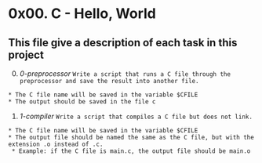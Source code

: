 # **0x00. C - Hello, World**

## **This file give a description of each task in this project**

0. *0-preprocessor*
`Write a script that runs a C file through the preprocessor and save the result into another file.`
~~~~
* The C file name will be saved in the variable $CFILE
* The output should be saved in the file c
~~~~

1. *1-compiler*
`Write a script that compiles a C file but does not link.`
~~~~
* The C file name will be saved in the variable $CFILE
* The output file should be named the same as the C file, but with the extension .o instead of .c.
 * Example: if the C file is main.c, the output file should be main.o
~~~~


